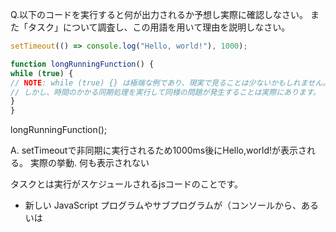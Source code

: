 ﻿Q.以下のコードを実行すると何が出力されるか予想し実際に確認しなさい。 また「タスク」について調査し、この用語を用いて理由を説明しなさい。

```js
setTimeout(() => console.log("Hello, world!"), 1000);

function longRunningFunction() {
while (true) {
// NOTE: while (true) {} は極端な例であり、現実で見ることは少ないかもしれません。
// しかし、時間のかかる同期処理を実行して同様の問題が発生することは実際にあります。
}
}
```

longRunningFunction();

A. setTimeoutで非同期に実行されるため1000ms後にHello,world!が表示される。
実際の挙動. 何も表示されない

タスクとは実行がスケジュールされるjsコードのことです。

* 新しい JavaScript プログラムやサブプログラムが（コンソールから、あるいは <script> 要素内のコードを実行して）直接実行されたとき。
* イベントが発生し、イベントのコールバック関数がタスクキューに追加された場合。
* setTimeout() または setInterval() で作成したタイムアウトまたはインターバルに達すると、対応するコールバックがタスクキューに追加されます。
  と3種類ある

今回はコンソールからコードが実行されている。その際にsetTImeoutのコールバックはタスク(マイクロタスク)
のキューとして追加され前のタスクが終了しだい実行される
しかしlongRunningFunction()は無限ループを行っているため、この関数が終了するまでsetTimeoutのコールバック関数が実行されないので表示されない

なおsetTmeoutの第二引数は保証時間ではなく最小の時間である